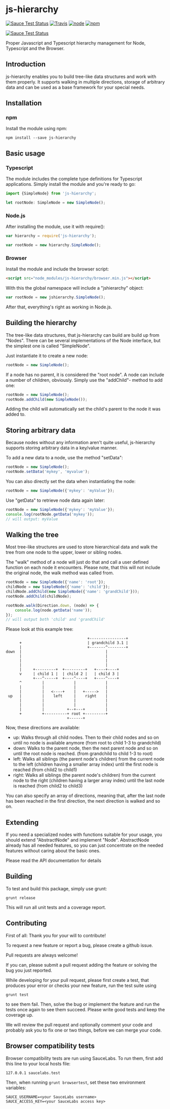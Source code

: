 # js-hierarchy

[![Sauce Test Status](https://saucelabs.com/buildstatus/dodevops)](https://saucelabs.com/u/dodevops)
[![Travis](https://img.shields.io/travis/dodevops/js-hierarchy.svg)](https://travis-ci.org/dodevops/js-hierarchy)
[![node](https://img.shields.io/node/v/js-hierarchy.svg)](https://www.npmjs.com/package/js-hierarchy)
[![npm](https://img.shields.io/npm/v/js-hierarchy.svg)](https://www.npmjs.com/package/js-hierarchy)

[![Sauce Test Status](https://saucelabs.com/browser-matrix/dodevops.svg)](https://saucelabs.com/u/dodevops)

Proper Javascript and Typescript hierarchy management for Node, Typescript
and the Browser.

## Introduction

js-hierarchy enables you to build tree-like data structures and work
with them properly. It supports walking in multiple directions,
storage of arbitrary data and can be used as a base framework for
your special needs.

## Installation

### npm

Install the module using npm:

    npm install --save js-hierarchy

## Basic usage

### Typescript

The module includes the complete type definitions for Typescript
applications. Simply install the module and you're ready to go:

```typescript
import {SimpleNode} from 'js-hierarchy';

let rootNode: SimpleNode = new SimpleNode();
```

### Node.js

After installing the module, use it with require():

```javascript
var hierarchy = require('js-hierarchy');

var rootNode = new hierarchy.SimpleNode();
```

### Browser

Install the module and include the browser script:

```html
<script src="node_modules/js-hierarchy/browser.min.js"></script>
```

With this the global namespace will include a "jshierarchy" object:

```javascript
var rootNode = new jshierarchy.SimpleNode();
```

After that, everything's right as working in Node.js.

## Building the hierarchy

The tree-like data structures, that js-hierarchy can build are build
up from "Nodes". There can be several implementations of the Node
interface, but the simplest one is called "SimpleNode".

Just instantiate it to create a new node:

```javascript
rootNode = new SimpleNode();
```

If a node has no parent, it is considered the "root node". A node can
include a number of children, obviously. Simply use the "addChild"-
method to add one:

```javascript
rootNode = new SimpleNode();
rootNode.addChild(new SimpleNode());
```

Adding the child will automatically set the child's parent to
the node it was added to.

## Storing arbitrary data

Because nodes without any information aren't quite useful, js-hierarchy
supports storing arbitrary data in a key/value manner.

To add a new data to a node, use the method "setData":

```javascript
rootNode = new SimpleNode();
rootNode.setData('mykey', 'myvalue');
```

You can also directly set the data when instantiating the node:

```javascript
rootNode = new SimpleNode({'mykey': 'myValue'});
```

Use "getData" to retrieve node data again later:

```javascript
rootNode = new SimpleNode({'mykey': 'myValue'});
console.log(rootNode.getData('mykey'));
// will output: myValue
```

## Walking the tree

Most tree-like structures are used to store hierarchical data
and walk the tree from one node to the upper, lower or sibling nodes.

The "walk" method of a node will just do that and call a user
defined function on each node it encounters. Please note, that this
will not include the original node, the walk method was called from.

```javascript
rootNode = new SimpleNode({'name': 'root'});
childNode = new SimpleNode({'name': 'child'});
childNode.addChild(new SimpleNode({'name': 'grandChild'}));
rootNode.addChild(childNode);

rootNode.walk(Direction.down, (node) => {
    console.log(node.getData('name'));
});
// will output both 'child' and 'grandChild'
```

Please look at this example tree:

```
                                    +----------------+
      +                             | grandchild 3.1 |
      |                             +-------^--------+
down  |                                     |
      |                                     |
      |                                     |
      |                                     |
      |     +---------+  +---------+   +----+----+
      v     | child 1 |  | child 2 |   | child 3 |
            +---^-----+  +----^----+   +----^----+
      ^         |             |             |
      |         |             |             |
      |         |   <----+    |   +----->   |
 up   |         |    left     |    right    |
      |         |             |             |
      |         |             |             |
      |         |          +--+---+         |
      +         +----------+ root +---------+
                           +------+
```

Now, these directions are available:

* up: Walks through all child nodes. Then to their child nodes and
  so on until no node is available anymore (from root to child 1-3
  to grandchild)
* down: Walks to the parent node, then the next parent node and so on
  until the root node is reached. (from grandchild to child 1-3 to root)
* left: Walks all siblings (the parent node's children) from the current
  node to the left (children having a smaller array index) until the
  first node is reached (from child2 to child1)
* right: Walks all siblings (the parent node's children) from the current
  node to the right (children having a larger array index) until the
  last node is reached (from child2 to child3)

You can also specify an array of directions, meaning that, after the
last node has been reached in the first direction, the next direction
is walked and so on.

## Extending

If you need a specialized nodes with functions suitable for your
usage, you should extend "AbstractNode" and implement "Node".
AbstractNode already has all needed features, so you can just
concentrate on the needed features without caring about the basic
ones.

Please read the API documentation for details

## Building

To test and build this package, simply use grunt:

    grunt release

This will run all unit tests and a coverage report.

## Contributing

First of all: Thank you for your will to contribute!

To request a new feature or report a bug, please
create a github issue.

Pull requests are always welcome!

If you can, please submit a pull request adding the feature
or solving the bug you just reported.

While developing for your pull request, please first create a test, that
produces your error or checks your new feature, run the test suite
using

    grunt test

to see them fail. Then, solve the bug or implement the feature and
run the tests once again to see them succeed. Please write good tests
and keep the coverage up.

We will review the pull request and optionally comment your code
and probably ask you to fix one or two things, before we can merge
your code.

## Browser compatibility tests

Browser compatibility tests are run using SauceLabs. To run them,
first add this line to your local hosts file:

    127.0.0.1 saucelabs.test

Then, when running ```grunt browsertest```, set these two environment
variables:

    SAUCE_USERNAME=<your SauceLabs username>
    SAUCE_ACCESS_KEY=<your SauceLabs access key>